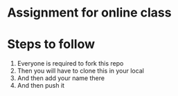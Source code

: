 # Assignment for online class

# Steps to follow
1. Everyone is required to fork this repo
2. Then you will have to clone this in your local
3. And then add your name there
4. And then push it
